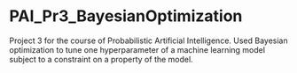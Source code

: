 # PAI_Pr3_BayesianOptimization
Project 3 for the course of Probabilistic Artificial Intelligence. Used Bayesian optimization to tune one hyperparameter of a machine learning model subject to a constraint on a property of the model.
